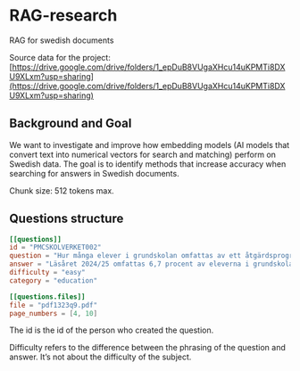 # RAG-research
RAG for swedish documents

Source data for the project: [https://drive.google.com/drive/folders/1_epDuB8VUgaXHcu14uKPMTi8DXU9XLxm?usp=sharing](https://drive.google.com/drive/folders/1_epDuB8VUgaXHcu14uKPMTi8DXU9XLxm?usp=sharing)

## **Background and Goal**
We want to investigate and improve how embedding models (AI models that convert text into numerical vectors for search and matching) perform on Swedish data. The goal is to identify methods that increase accuracy when searching for answers in Swedish documents.


Chunk size: 512 tokens max.


## **Questions structure**

```toml
[[questions]]
id = "PMCSKOLVERKET002"
question = "Hur många elever i grundskolan omfattas av ett åtgärdsprogram läsåret 2024/25?"
answer = "Läsåret 2024/25 omfattas 6,7 procent av eleverna i grundskolan av ett åtgärdsprogram, vilket motsvarar knappt 73 200 elever"
difficulty = "easy"
category = "education"

[[questions.files]]
file = "pdf1323q9.pdf"
page_numbers = [4, 10]
```

The id is the id of the person who created the question.

Difficulty refers to the difference between the phrasing of the question and answer. It’s not about the difficulty of the subject.
